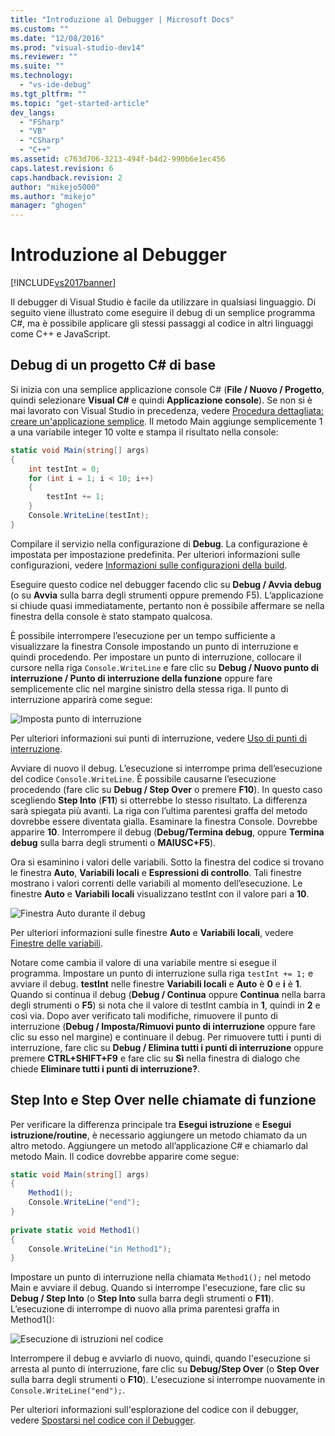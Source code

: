 ```yaml
---
title: "Introduzione al Debugger | Microsoft Docs"
ms.custom: ""
ms.date: "12/08/2016"
ms.prod: "visual-studio-dev14"
ms.reviewer: ""
ms.suite: ""
ms.technology: 
  - "vs-ide-debug"
ms.tgt_pltfrm: ""
ms.topic: "get-started-article"
dev_langs: 
  - "FSharp"
  - "VB"
  - "CSharp"
  - "C++"
ms.assetid: c763d706-3213-494f-b4d2-990b6e1ec456
caps.latest.revision: 6
caps.handback.revision: 2
author: "mikejo5000"
ms.author: "mikejo"
manager: "ghogen"
---
```

# Introduzione al Debugger
[!INCLUDE[vs2017banner](../code-quality/includes/vs2017banner.md)]

Il debugger di Visual Studio è facile da utilizzare in qualsiasi linguaggio.  Di seguito viene illustrato come eseguire il debug di un semplice programma C\#, ma è possibile applicare gli stessi passaggi al codice in altri linguaggi come C\+\+ e JavaScript.  
  
##  <a name="BKMK_Start_debugging_a_VS_project"></a> Debug di un progetto C\# di base  
 Si inizia con una semplice applicazione console C\# \(**File \/ Nuovo \/ Progetto**, quindi selezionare **Visual C\#** e quindi **Applicazione console**\).  Se non si è mai lavorato con Visual Studio in precedenza, vedere [Procedura dettagliata: creare un'applicazione semplice](../ide/walkthrough-create-a-simple-application-with-visual-csharp-or-visual-basic.md).  Il metodo Main aggiunge semplicemente 1 a una variabile integer 10 volte e stampa il risultato nella console:  
  
```c#  
static void Main(string[] args)  
{  
    int testInt = 0;  
    for (int i = 1; i < 10; i++)  
    {  
        testInt += 1;  
    }  
    Console.WriteLine(testInt);  
}  
```  
  
 Compilare il servizio nella configurazione di **Debug**.  La configurazione è impostata per impostazione predefinita.  Per ulteriori informazioni sulle configurazioni, vedere [Informazioni sulle configurazioni della build](../ide/understanding-build-configurations.md).  
  
 Eseguire questo codice nel debugger facendo clic su **Debug \/ Avvia debug** \(o su **Avvia** sulla barra degli strumenti oppure premendo F5\).  L’applicazione si chiude quasi immediatamente, pertanto non è possibile affermare se nella finestra della console è stato stampato qualcosa.  
  
 È possibile interrompere l’esecuzione per un tempo sufficiente a visualizzare la finestra Console impostando un punto di interruzione e quindi procedendo.  Per impostare un punto di interruzione, collocare il cursore nella riga `Console.WriteLine` e fare clic su **Debug \/ Nuovo punto di interruzione \/ Punto di interruzione della funzione** oppure fare semplicemente clic nel margine sinistro della stessa riga.  Il punto di interruzione apparirà come segue:  
  
 ![Imposta punto di interruzione](../debugger/media/getstartedbreakpoint.png "GetStartedBreakpoint")  
  
 Per ulteriori informazioni sui punti di interruzione, vedere [Uso di punti di interruzione](../debugger/using-breakpoints.md).  
  
 Avviare di nuovo il debug.  L’esecuzione si interrompe prima dell’esecuzione del codice `Console.WriteLine`.  È possibile causarne l’esecuzione procedendo \(fare clic su **Debug \/ Step Over** o premere **F10**\).  In questo caso scegliendo **Step Into** \(**F11**\) si otterrebbe lo stesso risultato. La differenza sarà spiegata più avanti.  La riga con l’ultima parentesi graffa del metodo dovrebbe essere diventata gialla.  Esaminare la finestra Console.  Dovrebbe apparire **10**.  Interrompere il debug \(**Debug\/Termina debug**,  oppure **Termina debug** sulla barra degli strumenti o **MAIUSC\+F5**\).  
  
 Ora si esaminino i valori delle variabili.  Sotto la finestra del codice si trovano le finestra **Auto**, **Variabili locali** e **Espressioni di controllo**.  Tali finestre mostrano i valori correnti delle variabili al momento dell’esecuzione.  Le finestre **Auto** e **Variabili locali** visualizzano testInt con il valore pari a **10**.  
  
 ![Finestra Auto durante il debug](../debugger/media/getstartedwindows.png "GetStartedWindows")  
  
 Per ulteriori informazioni sulle finestre **Auto** e **Variabili locali**, vedere [Finestre delle variabili](../Topic/Variable%20Windows.md).  
  
 Notare  come cambia il valore di una variabile mentre si esegue il programma.  Impostare un punto di interruzione sulla riga `testInt += 1;` e avviare il debug.  **testInt** nelle finestre **Variabili locali** e **Auto** è **0** e **i** è **1**.  Quando si continua il debug \(**Debug \/ Continua** oppure **Continua** nella barra degli strumenti o **F5**\) si nota che il valore di testInt cambia in **1**, quindi in **2** e così via.  Dopo aver verificato tali modifiche, rimuovere il punto di interruzione \(**Debug \/ Imposta\/Rimuovi punto di interruzione** oppure fare clic  su esso nel margine\) e continuare il debug.  Per rimuovere tutti i punti di interruzione, fare clic su **Debug \/ Elimina tutti i punti di interruzione** oppure premere **CTRL\+SHIFT\+F9** e fare clic su **Sì** nella finestra di dialogo che chiede **Eliminare tutti i punti di interruzione?**.  
  
## Step Into e Step Over nelle chiamate di funzione  
 Per verificare la differenza principale tra **Esegui istruzione** e **Esegui istruzione\/routine**, è necessario aggiungere un metodo chiamato da un altro metodo.  Aggiungere un metodo all’applicazione C\# e chiamarlo dal metodo Main.  Il codice dovrebbe apparire come segue:  
  
```c#  
static void Main(string[] args)  
{  
    Method1();  
    Console.WriteLine("end");  
}  
  
private static void Method1()  
{  
    Console.WriteLine("in Method1");  
}  
```  
  
 Impostare un punto di interruzione nella chiamata `Method1();` nel metodo Main e avviare il debug.  Quando si interrompe l'esecuzione, fare clic su **Debug \/ Step Into** \(o **Step Into** sulla barra degli strumenti o **F11**\).  L’esecuzione di interrompe di nuovo alla prima parentesi graffa in Method1\(\):  
  
 ![Esecuzione di istruzioni nel codice](../debugger/media/getstartedstepinto.png "GetStartedStepInto")  
  
 Interrompere il debug e avviarlo di nuovo, quindi, quando l'esecuzione si arresta al punto di interruzione, fare clic su **Debug\/Step Over**  \(o **Step Over** sulla barra degli strumenti o **F10**\).  L'esecuzione si interrompe nuovamente in `Console.WriteLine("end");`.  
  
 Per ulteriori informazioni sull'esplorazione del codice con il debugger, vedere [Spostarsi nel codice con il Debugger](../debugger/navigating-through-code-with-the-debugger.md).
